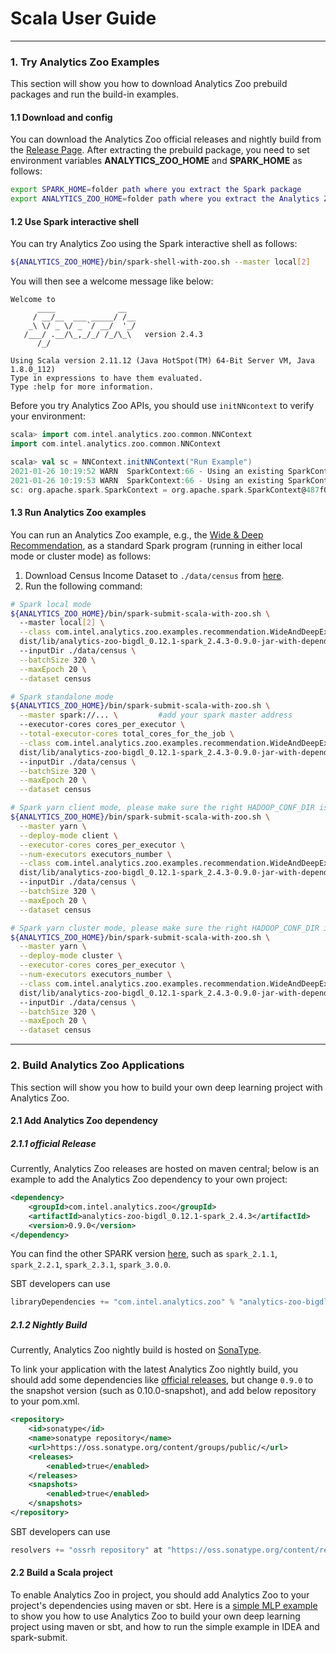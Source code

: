 # Scala User Guide

---

### **1. Try Analytics Zoo Examples**
This section will show you how to download Analytics Zoo prebuild packages and run the build-in examples.

#### **1.1 Download and config** 
You can download the Analytics Zoo official releases and nightly build from the [Release Page](../release.md). After extracting the prebuild package, you need to set environment variables **ANALYTICS_ZOO_HOME** and **SPARK_HOME** as follows:

```bash
export SPARK_HOME=folder path where you extract the Spark package
export ANALYTICS_ZOO_HOME=folder path where you extract the Analytics Zoo package
```

#### **1.2 Use Spark interactive shell**
You can  try Analytics Zoo using the Spark interactive shell as follows:

```bash
${ANALYTICS_ZOO_HOME}/bin/spark-shell-with-zoo.sh --master local[2]
```

You will then see a welcome message like below:

```
Welcome to
      ____              __
     / __/__  ___ _____/ /__
    _\ \/ _ \/ _ `/ __/  '_/
   /___/ .__/\_,_/_/ /_/\_\   version 2.4.3
      /_/
         
Using Scala version 2.11.12 (Java HotSpot(TM) 64-Bit Server VM, Java 1.8.0_112)
Type in expressions to have them evaluated.
Type :help for more information.
```

Before you try Analytics Zoo APIs, you should use `initNNcontext` to verify your environment:

```scala
scala> import com.intel.analytics.zoo.common.NNContext
import com.intel.analytics.zoo.common.NNContext

scala> val sc = NNContext.initNNContext("Run Example")
2021-01-26 10:19:52 WARN  SparkContext:66 - Using an existing SparkContext; some configuration may not take effect.
2021-01-26 10:19:53 WARN  SparkContext:66 - Using an existing SparkContext; some configuration may not take effect.
sc: org.apache.spark.SparkContext = org.apache.spark.SparkContext@487f025
```

#### **1.3 Run Analytics Zoo examples**
You can run an Analytics Zoo example, e.g., the [Wide & Deep Recommendation](https://github.com/intel-analytics/analytics-zoo/tree/master/zoo/src/main/scala/com/intel/analytics/zoo/examples/recommendation), as a standard Spark program (running in either local mode or cluster mode) as follows:

1. Download Census Income Dataset to `./data/census` from [here](https://archive.ics.uci.edu/ml/datasets/Census+Income).
2. Run the following command:
```bash
# Spark local mode
${ANALYTICS_ZOO_HOME}/bin/spark-submit-scala-with-zoo.sh \ 
  --master local[2] \
  --class com.intel.analytics.zoo.examples.recommendation.WideAndDeepExample \
  dist/lib/analytics-zoo-bigdl_0.12.1-spark_2.4.3-0.9.0-jar-with-dependencies.jar \   #change to your jar file if your download is not spark_2.4.3-0.9.0
  --inputDir ./data/census \
  --batchSize 320 \
  --maxEpoch 20 \
  --dataset census

# Spark standalone mode
${ANALYTICS_ZOO_HOME}/bin/spark-submit-scala-with-zoo.sh \
  --master spark://... \         #add your spark master address
  --executor-cores cores_per_executor \
  --total-executor-cores total_cores_for_the_job \
  --class com.intel.analytics.zoo.examples.recommendation.WideAndDeepExample \
  dist/lib/analytics-zoo-bigdl_0.12.1-spark_2.4.3-0.9.0-jar-with-dependencies.jar \   #change to your jar file if your download is not spark_2.4.3-0.9.0
  --inputDir ./data/census \
  --batchSize 320 \
  --maxEpoch 20 \
  --dataset census

# Spark yarn client mode, please make sure the right HADOOP_CONF_DIR is set
${ANALYTICS_ZOO_HOME}/bin/spark-submit-scala-with-zoo.sh \
  --master yarn \
  --deploy-mode client \
  --executor-cores cores_per_executor \
  --num-executors executors_number \
  --class com.intel.analytics.zoo.examples.recommendation.WideAndDeepExample \
  dist/lib/analytics-zoo-bigdl_0.12.1-spark_2.4.3-0.9.0-jar-with-dependencies.jar \   #change to your jar file if your download is not spark_2.4.3-0.9.0
  --inputDir ./data/census \
  --batchSize 320 \
  --maxEpoch 20 \
  --dataset census

# Spark yarn cluster mode, please make sure the right HADOOP_CONF_DIR is set
${ANALYTICS_ZOO_HOME}/bin/spark-submit-scala-with-zoo.sh \
  --master yarn \
  --deploy-mode cluster \
  --executor-cores cores_per_executor \
  --num-executors executors_number \
  --class com.intel.analytics.zoo.examples.recommendation.WideAndDeepExample \
  dist/lib/analytics-zoo-bigdl_0.12.1-spark_2.4.3-0.9.0-jar-with-dependencies.jar \   #change to your jar file if your download is not spark_2.4.3-0.9.0
  --inputDir ./data/census \
  --batchSize 320 \
  --maxEpoch 20 \
  --dataset census
```

--- 

### **2. Build Analytics Zoo Applications**
This section will show you how to build your own deep learning project with Analytics Zoo. 

#### **2.1 Add Analytics Zoo dependency**
##### **2.1.1 official Release** 
Currently, Analytics Zoo releases are hosted on maven central; below is an example to add the Analytics Zoo dependency to your own project:

```xml
<dependency>
    <groupId>com.intel.analytics.zoo</groupId>
    <artifactId>analytics-zoo-bigdl_0.12.1-spark_2.4.3</artifactId>
    <version>0.9.0</version>
</dependency>
```
You can find the other SPARK version [here](https://search.maven.org/search?q=analytics-zoo-bigdl), such as `spark_2.1.1`, `spark_2.2.1`, `spark_2.3.1`, `spark_3.0.0`.   

SBT developers can use
```sbt
libraryDependencies += "com.intel.analytics.zoo" % "analytics-zoo-bigdl_0.12.1-spark_2.4.3" % "0.9.0"
```

##### **2.1.2 Nightly Build**
Currently, Analytics Zoo nightly build is hosted on [SonaType](https://oss.sonatype.org/content/groups/public/com/intel/analytics/zoo/).

To link your application with the latest Analytics Zoo nightly build, you should add some dependencies like [official releases](#11-official-release), but change `0.9.0` to the snapshot version (such as 0.10.0-snapshot), and add below repository to your pom.xml.

```xml
<repository>
    <id>sonatype</id>
    <name>sonatype repository</name>
    <url>https://oss.sonatype.org/content/groups/public/</url>
    <releases>
        <enabled>true</enabled>
    </releases>
    <snapshots>
        <enabled>true</enabled>
    </snapshots>
</repository>
```

SBT developers can use
```sbt
resolvers += "ossrh repository" at "https://oss.sonatype.org/content/repositories/snapshots/"
```


#### **2.2 Build a Scala project**
To enable Analytics Zoo in project, you should add Analytics Zoo to your project's dependencies using maven or sbt. Here is a [simple MLP example](https://github.com/intel-analytics/zoo-tutorials/tree/master/scala/SimpleMlp) to show you how to use Analytics Zoo to build your own deep learning project using maven or sbt, and how to run the simple example in IDEA and spark-submit.
